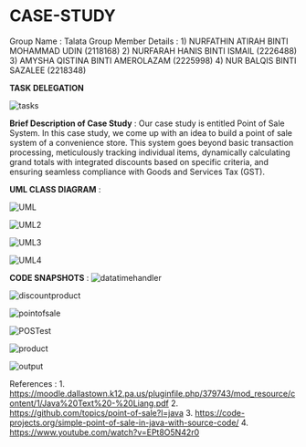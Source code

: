 # CASE-STUDY

Group Name : Talata
Group Member Details : 1) NURFATHIN ATIRAH BINTI MOHAMMAD UDIN (2118168)
                       2) NURFARAH HANIS BINTI ISMAIL (2226488)
                       3) AMYSHA QISTINA BINTI AMEROLAZAM (2225998)
                       4) NUR BALQIS BINTI SAZALEE (2218348)

 **TASK DELEGATION**
 
 ![tasks](https://github.com/nnurfathinatirah/CASE-STUDY/assets/148221756/03568f2c-27d4-4598-955e-ad05e693ec76)


 **Brief Description of Case Study** : Our case study is entitled Point of Sale System. In this case study, we come up with an idea to build a point of sale system of a convenience store.  This system goes beyond basic transaction processing, meticulously tracking individual items, dynamically calculating grand totals with integrated discounts based on specific criteria, and ensuring seamless compliance with Goods and Services Tax (GST).

**UML CLASS DIAGRAM** :

![UML](https://github.com/nnurfathinatirah/CASE-STUDY/assets/148221756/6418b258-eae9-460d-a390-73dd07286623)

![UML2](https://github.com/nnurfathinatirah/CASE-STUDY/assets/148221756/2860d4e0-24f3-4a0e-90d7-8c0a8fb54ddb)

![UML3](https://github.com/nnurfathinatirah/CASE-STUDY/assets/148221756/6c2bea9f-d5ee-4175-b068-30a834f864fe)

![UML4](https://github.com/nnurfathinatirah/CASE-STUDY/assets/148221756/c8187285-88dd-4933-85d3-a335d607a7f4)


    


**CODE SNAPSHOTS** :
![datatimehandler](https://github.com/nnurfathinatirah/CASE-STUDY/assets/148221756/1aafbb40-db2f-4204-b949-7eb376f55e7e)

![discountproduct](https://github.com/nnurfathinatirah/CASE-STUDY/assets/148221756/e195dc99-e68e-4e40-a76c-847c507dbaec)

![pointofsale](https://github.com/nnurfathinatirah/CASE-STUDY/assets/148221756/02cc2575-a681-49c5-a88f-e3d9a89eda4a)

![POSTest](https://github.com/nnurfathinatirah/CASE-STUDY/assets/148221756/0d7933f6-8452-4e57-8b89-be7f5388aa5d)

![product](https://github.com/nnurfathinatirah/CASE-STUDY/assets/148221756/5b57283c-29b5-4ded-a12e-19dd8783f10d)

![output](https://github.com/nnurfathinatirah/CASE-STUDY/assets/148221756/1427a948-7b87-456f-9c71-10f3e570c8c4)



 References : 
            1. https://moodle.dallastown.k12.pa.us/pluginfile.php/379743/mod_resource/content/1/Java%20Text%20-%20Liang.pdf
            2. https://github.com/topics/point-of-sale?l=java
            3. https://code-projects.org/simple-point-of-sale-in-java-with-source-code/
            4. https://www.youtube.com/watch?v=EPt8O5N42r0
